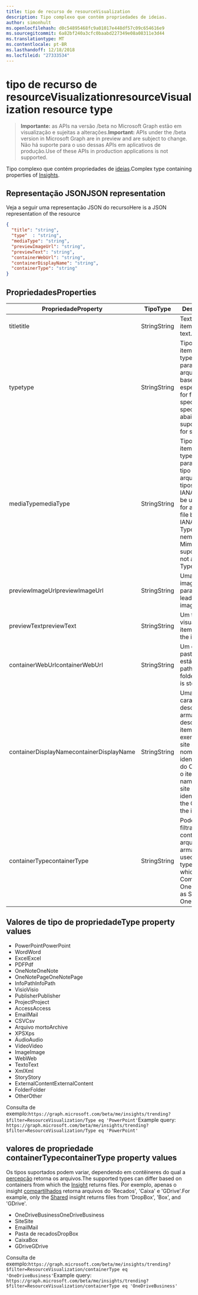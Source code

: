 ```yaml
---
title: tipo de recurso de resourceVisualization
description: Tipo complexo que contém propriedades de ideias.
author: simonhult
ms.openlocfilehash: d0c54895468fc9a01017e448df57c09c654616e9
ms.sourcegitcommit: 6a82bf240a3cfc0baabd227349e08a08311e3d44
ms.translationtype: MT
ms.contentlocale: pt-BR
ms.lasthandoff: 12/18/2018
ms.locfileid: "27333534"
---
```

# <a name="resourcevisualization-resource-type"></a><span data-ttu-id="e8866-103">tipo de recurso de resourceVisualization</span><span class="sxs-lookup"><span data-stu-id="e8866-103">resourceVisualization resource type</span></span>

> <span data-ttu-id="e8866-104">**Importante:** as APIs na versão /beta no Microsoft Graph estão em visualização e sujeitas a alterações.</span><span class="sxs-lookup"><span data-stu-id="e8866-104">**Important:** APIs under the /beta version in Microsoft Graph are in preview and are subject to change.</span></span> <span data-ttu-id="e8866-105">Não há suporte para o uso dessas APIs em aplicativos de produção.</span><span class="sxs-lookup"><span data-stu-id="e8866-105">Use of these APIs in production applications is not supported.</span></span>

<span data-ttu-id="e8866-106">Tipo complexo que contém propriedades de [ideias](insights.md).</span><span class="sxs-lookup"><span data-stu-id="e8866-106">Complex type containing properties of [Insights](insights.md).</span></span>

## <a name="json-representation"></a><span data-ttu-id="e8866-107">Representação JSON</span><span class="sxs-lookup"><span data-stu-id="e8866-107">JSON representation</span></span>

<span data-ttu-id="e8866-108">Veja a seguir uma representação JSON do recurso</span><span class="sxs-lookup"><span data-stu-id="e8866-108">Here is a JSON representation of the resource</span></span>

```json
{
  "title": "string",
  "type"  : "string",
  "mediaType": "string",
  "previewImageUrl": "string",
  "previewText": "string",
  "containerWebUrl": "string",
  "containerDisplayName": "string",
  "containerType": "string"
}
```

## <a name="properties"></a><span data-ttu-id="e8866-109">Propriedades</span><span class="sxs-lookup"><span data-stu-id="e8866-109">Properties</span></span>

| <span data-ttu-id="e8866-110">Propriedade</span><span class="sxs-lookup"><span data-stu-id="e8866-110">Property</span></span>              | <span data-ttu-id="e8866-111">Tipo</span><span class="sxs-lookup"><span data-stu-id="e8866-111">Type</span></span>          | <span data-ttu-id="e8866-112">Descrição</span><span class="sxs-lookup"><span data-stu-id="e8866-112">Description</span></span>  |
| -------------         |---------------| -------------|
| <span data-ttu-id="e8866-113">title</span><span class="sxs-lookup"><span data-stu-id="e8866-113">title</span></span>                 | <span data-ttu-id="e8866-114">String</span><span class="sxs-lookup"><span data-stu-id="e8866-114">String</span></span>        | <span data-ttu-id="e8866-115">Texto do título do item.</span><span class="sxs-lookup"><span data-stu-id="e8866-115">The item's title text.</span></span>               |
| <span data-ttu-id="e8866-116">type</span><span class="sxs-lookup"><span data-stu-id="e8866-116">type</span></span>              | <span data-ttu-id="e8866-117">String</span><span class="sxs-lookup"><span data-stu-id="e8866-117">String</span></span>        | <span data-ttu-id="e8866-118">Tipo de mídia do item.</span><span class="sxs-lookup"><span data-stu-id="e8866-118">The item's media type.</span></span> <span data-ttu-id="e8866-119">Pode ser usado para filtrar para um arquivo específico com base em um tipo específico.</span><span class="sxs-lookup"><span data-stu-id="e8866-119">Can be used for filtering for a specific file based on a specific type.</span></span> <span data-ttu-id="e8866-120">Veja abaixo tipos suportados.</span><span class="sxs-lookup"><span data-stu-id="e8866-120">See below for supported types.</span></span> |
| <span data-ttu-id="e8866-121">mediaType</span><span class="sxs-lookup"><span data-stu-id="e8866-121">mediaType</span></span>             | <span data-ttu-id="e8866-122">String</span><span class="sxs-lookup"><span data-stu-id="e8866-122">String</span></span>        | <span data-ttu-id="e8866-123">Tipo de mídia do item.</span><span class="sxs-lookup"><span data-stu-id="e8866-123">The item's media type.</span></span> <span data-ttu-id="e8866-124">Pode ser usado para filtragem para um tipo específico de arquivo com base em tipos de Mime de mídia IANA suportados.</span><span class="sxs-lookup"><span data-stu-id="e8866-124">Can be used for for filtering for a specific type of file based on supported IANA Media Mime Types.</span></span> <span data-ttu-id="e8866-125">Observe que nem todos os tipos de Mime de mídia são suportados.</span><span class="sxs-lookup"><span data-stu-id="e8866-125">Note that not all Media Mime Types are supported.</span></span> |
| <span data-ttu-id="e8866-126">previewImageUrl</span><span class="sxs-lookup"><span data-stu-id="e8866-126">previewImageUrl</span></span>       | <span data-ttu-id="e8866-127">String</span><span class="sxs-lookup"><span data-stu-id="e8866-127">String</span></span>        | <span data-ttu-id="e8866-128">Uma URL, levando a imagem de visualização para o item.</span><span class="sxs-lookup"><span data-stu-id="e8866-128">A URL leading to the preview image for the item.</span></span> |
| <span data-ttu-id="e8866-129">previewText</span><span class="sxs-lookup"><span data-stu-id="e8866-129">previewText</span></span>           | <span data-ttu-id="e8866-130">String</span><span class="sxs-lookup"><span data-stu-id="e8866-130">String</span></span>        | <span data-ttu-id="e8866-131">Um texto de visualização para o item.</span><span class="sxs-lookup"><span data-stu-id="e8866-131">A preview text for the item.</span></span> |
| <span data-ttu-id="e8866-132">containerWebUrl</span><span class="sxs-lookup"><span data-stu-id="e8866-132">containerWebUrl</span></span>       | <span data-ttu-id="e8866-133">String</span><span class="sxs-lookup"><span data-stu-id="e8866-133">String</span></span>        | <span data-ttu-id="e8866-134">Um caminho que leva à pasta na qual o item está armazenado.</span><span class="sxs-lookup"><span data-stu-id="e8866-134">A path leading to the folder in which the item is stored.</span></span> |
| <span data-ttu-id="e8866-135">containerDisplayName</span><span class="sxs-lookup"><span data-stu-id="e8866-135">containerDisplayName</span></span>  | <span data-ttu-id="e8866-136">String</span><span class="sxs-lookup"><span data-stu-id="e8866-136">String</span></span>        | <span data-ttu-id="e8866-137">Uma cadeia de caracteres que descreve onde o item é armazenado.</span><span class="sxs-lookup"><span data-stu-id="e8866-137">A string describing where the item is stored.</span></span> <span data-ttu-id="e8866-138">Por exemplo, o nome de um site do SharePoint ou o nome de usuário que identifica o proprietário do OneDrive armazenar o item.</span><span class="sxs-lookup"><span data-stu-id="e8866-138">For example, the name of a SharePoint site or the user name identifying the owner of the OneDrive storing the item.</span></span>  |
| <span data-ttu-id="e8866-139">containerType</span><span class="sxs-lookup"><span data-stu-id="e8866-139">containerType</span></span>         | <span data-ttu-id="e8866-140">String</span><span class="sxs-lookup"><span data-stu-id="e8866-140">String</span></span> | <span data-ttu-id="e8866-141">Pode ser usado para filtrar por tipo de contêiner no qual o arquivo está armazenado.</span><span class="sxs-lookup"><span data-stu-id="e8866-141">Can be used for filtering by the type of container in which the file is stored.</span></span> <span data-ttu-id="e8866-142">Como o Site ou OneDriveBusiness.</span><span class="sxs-lookup"><span data-stu-id="e8866-142">Such as Site or OneDriveBusiness.</span></span>       |

## <a name="type-property-values"></a><span data-ttu-id="e8866-143">Valores de tipo de propriedade</span><span class="sxs-lookup"><span data-stu-id="e8866-143">Type property values</span></span>
-   <span data-ttu-id="e8866-144">PowerPoint</span><span class="sxs-lookup"><span data-stu-id="e8866-144">PowerPoint</span></span>
-   <span data-ttu-id="e8866-145">Word</span><span class="sxs-lookup"><span data-stu-id="e8866-145">Word</span></span>
-   <span data-ttu-id="e8866-146">Excel</span><span class="sxs-lookup"><span data-stu-id="e8866-146">Excel</span></span>
-   <span data-ttu-id="e8866-147">PDF</span><span class="sxs-lookup"><span data-stu-id="e8866-147">Pdf</span></span>
-   <span data-ttu-id="e8866-148">OneNote</span><span class="sxs-lookup"><span data-stu-id="e8866-148">OneNote</span></span>
-   <span data-ttu-id="e8866-149">OneNotePage</span><span class="sxs-lookup"><span data-stu-id="e8866-149">OneNotePage</span></span>
-   <span data-ttu-id="e8866-150">InfoPath</span><span class="sxs-lookup"><span data-stu-id="e8866-150">InfoPath</span></span>
-   <span data-ttu-id="e8866-151">Visio</span><span class="sxs-lookup"><span data-stu-id="e8866-151">Visio</span></span>
-   <span data-ttu-id="e8866-152">Publisher</span><span class="sxs-lookup"><span data-stu-id="e8866-152">Publisher</span></span>
-   <span data-ttu-id="e8866-153">Project</span><span class="sxs-lookup"><span data-stu-id="e8866-153">Project</span></span>
-   <span data-ttu-id="e8866-154">Access</span><span class="sxs-lookup"><span data-stu-id="e8866-154">Access</span></span>
-   <span data-ttu-id="e8866-155">Email</span><span class="sxs-lookup"><span data-stu-id="e8866-155">Mail</span></span>
-   <span data-ttu-id="e8866-156">CSV</span><span class="sxs-lookup"><span data-stu-id="e8866-156">Csv</span></span>
-   <span data-ttu-id="e8866-157">Arquivo morto</span><span class="sxs-lookup"><span data-stu-id="e8866-157">Archive</span></span>
-   <span data-ttu-id="e8866-158">XPS</span><span class="sxs-lookup"><span data-stu-id="e8866-158">Xps</span></span>
-   <span data-ttu-id="e8866-159">Áudio</span><span class="sxs-lookup"><span data-stu-id="e8866-159">Audio</span></span>
-   <span data-ttu-id="e8866-160">Vídeo</span><span class="sxs-lookup"><span data-stu-id="e8866-160">Video</span></span>
-   <span data-ttu-id="e8866-161">Image</span><span class="sxs-lookup"><span data-stu-id="e8866-161">Image</span></span>
-   <span data-ttu-id="e8866-162">Web</span><span class="sxs-lookup"><span data-stu-id="e8866-162">Web</span></span>
-   <span data-ttu-id="e8866-163">Texto</span><span class="sxs-lookup"><span data-stu-id="e8866-163">Text</span></span>
-   <span data-ttu-id="e8866-164">Xml</span><span class="sxs-lookup"><span data-stu-id="e8866-164">Xml</span></span>
-   <span data-ttu-id="e8866-165">Story</span><span class="sxs-lookup"><span data-stu-id="e8866-165">Story</span></span>
-   <span data-ttu-id="e8866-166">ExternalContent</span><span class="sxs-lookup"><span data-stu-id="e8866-166">ExternalContent</span></span>
-   <span data-ttu-id="e8866-167">Folder</span><span class="sxs-lookup"><span data-stu-id="e8866-167">Folder</span></span>
-   <span data-ttu-id="e8866-168">Other</span><span class="sxs-lookup"><span data-stu-id="e8866-168">Other</span></span>

<span data-ttu-id="e8866-169">Consulta de exemplo:`https://graph.microsoft.com/beta/me/insights/trending?$filter=ResourceVisualization/Type eq 'PowerPoint'`</span><span class="sxs-lookup"><span data-stu-id="e8866-169">Example query: `https://graph.microsoft.com/beta/me/insights/trending?$filter=ResourceVisualization/Type eq 'PowerPoint'`</span></span>

## <a name="containertype-property-values"></a><span data-ttu-id="e8866-170">valores de propriedade containerType</span><span class="sxs-lookup"><span data-stu-id="e8866-170">containerType property values</span></span>
<span data-ttu-id="e8866-171">Os tipos suportados podem variar, dependendo em contêineres do qual a [percepção](insights.md) retorna os arquivos.</span><span class="sxs-lookup"><span data-stu-id="e8866-171">The supported types can differ based on containers from which the [Insight](insights.md) returns files.</span></span> <span data-ttu-id="e8866-172">Por exemplo, apenas o insight [compartilhados](insights-shared.md) retorna arquivos do 'Recados', 'Caixa' e 'GDrive'.</span><span class="sxs-lookup"><span data-stu-id="e8866-172">For example, only the [Shared](insights-shared.md) insight returns files from 'DropBox', 'Box', and 'GDrive'.</span></span>

-   <span data-ttu-id="e8866-173">OneDriveBusiness</span><span class="sxs-lookup"><span data-stu-id="e8866-173">OneDriveBusiness</span></span>
-   <span data-ttu-id="e8866-174">Site</span><span class="sxs-lookup"><span data-stu-id="e8866-174">Site</span></span>
-   <span data-ttu-id="e8866-175">Email</span><span class="sxs-lookup"><span data-stu-id="e8866-175">Mail</span></span>
-   <span data-ttu-id="e8866-176">Pasta de recados</span><span class="sxs-lookup"><span data-stu-id="e8866-176">DropBox</span></span>
-   <span data-ttu-id="e8866-177">Caixa</span><span class="sxs-lookup"><span data-stu-id="e8866-177">Box</span></span>
-   <span data-ttu-id="e8866-178">GDrive</span><span class="sxs-lookup"><span data-stu-id="e8866-178">GDrive</span></span>

<span data-ttu-id="e8866-179">Consulta de exemplo:`https://graph.microsoft.com/beta/me/insights/trending?$filter=ResourceVisualization/containerType eq 'OneDriveBusiness'`</span><span class="sxs-lookup"><span data-stu-id="e8866-179">Example query: `https://graph.microsoft.com/beta/me/insights/trending?$filter=ResourceVisualization/containerType eq 'OneDriveBusiness'`</span></span>